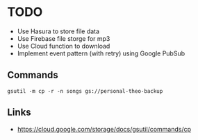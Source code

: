 # TODO

- Use Hasura to store file data
- Use Firebase file storge for mp3
- Use Cloud function to download
- Implement event pattern (with retry) using Google PubSub

## Commands

```
gsutil -m cp -r -n songs gs://personal-theo-backup
```

## Links

- https://cloud.google.com/storage/docs/gsutil/commands/cp

